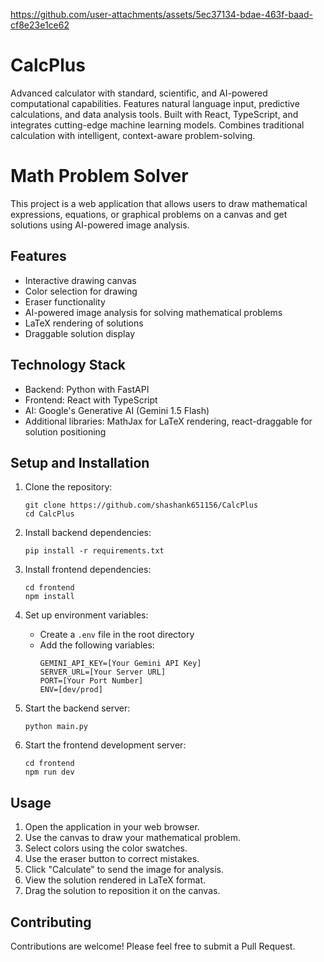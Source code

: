 https://github.com/user-attachments/assets/5ec37134-bdae-463f-baad-cf8e23e1ce62

# CalcPlus
Advanced calculator with standard, scientific, and AI-powered computational capabilities. Features natural language input, predictive calculations, and data analysis tools. Built with React, TypeScript, and integrates cutting-edge machine learning models. Combines traditional calculation with intelligent, context-aware problem-solving.
# Math Problem Solver

This project is a web application that allows users to draw mathematical expressions, equations, or graphical problems on a canvas and get solutions using AI-powered image analysis.

## Features

- Interactive drawing canvas
- Color selection for drawing
- Eraser functionality
- AI-powered image analysis for solving mathematical problems
- LaTeX rendering of solutions
- Draggable solution display

## Technology Stack

- Backend: Python with FastAPI
- Frontend: React with TypeScript
- AI: Google's Generative AI (Gemini 1.5 Flash)
- Additional libraries: MathJax for LaTeX rendering, react-draggable for solution positioning

## Setup and Installation

1. Clone the repository:
   ```
   git clone https://github.com/shashank651156/CalcPlus
   cd CalcPlus
   ```

2. Install backend dependencies:
   ```
   pip install -r requirements.txt
   ```

3. Install frontend dependencies:
   ```
   cd frontend
   npm install
   ```

4. Set up environment variables:
   - Create a `.env` file in the root directory
   - Add the following variables:
     ```
     GEMINI_API_KEY=[Your Gemini API Key]
     SERVER_URL=[Your Server URL]
     PORT=[Your Port Number]
     ENV=[dev/prod]
     ```

5. Start the backend server:
   ```
   python main.py
   ```

6. Start the frontend development server:
   ```
   cd frontend
   npm run dev
   ```

## Usage

1. Open the application in your web browser.
2. Use the canvas to draw your mathematical problem.
3. Select colors using the color swatches.
4. Use the eraser button to correct mistakes.
5. Click "Calculate" to send the image for analysis.
6. View the solution rendered in LaTeX format.
7. Drag the solution to reposition it on the canvas.

## Contributing

Contributions are welcome! Please feel free to submit a Pull Request.

